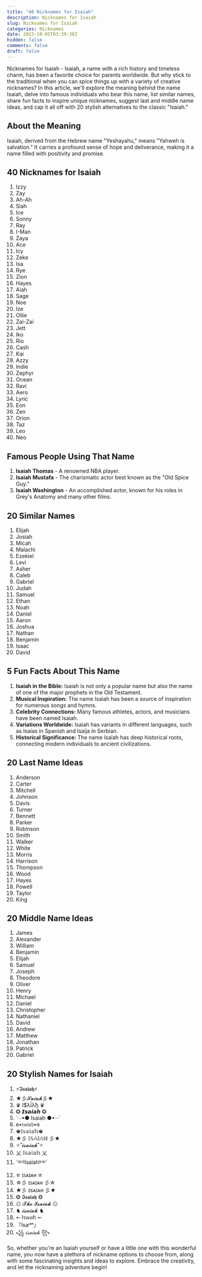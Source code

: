 ```yaml
---
title: "40 Nicknames for Isaiah"
description: Nicknames for Isaiah
slug: Nicknames for Isaiah
categories: Nicknames
date: 2023-10-05T03:39:38Z
hidden: false
comments: false
draft: false
---
```


Nicknames for Isaiah - Isaiah, a name with a rich history and timeless charm, has been a favorite choice for parents worldwide. But why stick to the traditional when you can spice things up with a variety of creative nicknames? In this article, we'll explore the meaning behind the name Isaiah, delve into famous individuals who bear this name, list similar names, share fun facts to inspire unique nicknames, suggest last and middle name ideas, and cap it all off with 20 stylish alternatives to the classic "Isaiah."

## About the Meaning

Isaiah, derived from the Hebrew name "Yeshayahu," means "Yahweh is salvation." It carries a profound sense of hope and deliverance, making it a name filled with positivity and promise.

## 40 Nicknames for Isaiah

1. Izzy
2. Zay
3. Ah-Ah
4. Siah
5. Ice
6. Sonny
7. Ray
8. I-Man
9. Zaya
10. Ace
11. Icy
12. Zeke
13. Isa
14. Rye
15. Zion
16. Hayes
17. Aiah
18. Sage
19. Noe
20. Ize
21. Ollie
22. Zai-Zai
23. Jett
24. Iko
25. Rio
26. Cash
27. Kai
28. Azzy
29. Indie
30. Zephyr
31. Ocean
32. Ravi
33. Aero
34. Lyric
35. Eon
36. Zen
37. Orion
38. Taz
39. Leo
40. Neo

## Famous People Using That Name

1. **Isaiah Thomas** - A renowned NBA player.
2. **Isaiah Mustafa** - The charismatic actor best known as the "Old Spice Guy."
3. **Isaiah Washington** - An accomplished actor, known for his roles in Grey's Anatomy and many other films.

## 20 Similar Names

1. Elijah
2. Josiah
3. Micah
4. Malachi
5. Ezekiel
6. Levi
7. Asher
8. Caleb
9. Gabriel
10. Judah
11. Samuel
12. Ethan
13. Noah
14. Daniel
15. Aaron
16. Joshua
17. Nathan
18. Benjamin
19. Isaac
20. David

## 5 Fun Facts About This Name

1. **Isaiah in the Bible:** Isaiah is not only a popular name but also the name of one of the major prophets in the Old Testament.
2. **Musical Inspiration:** The name Isaiah has been a source of inspiration for numerous songs and hymns.
3. **Celebrity Connections:** Many famous athletes, actors, and musicians have been named Isaiah.
4. **Variations Worldwide:** Isaiah has variants in different languages, such as Isaías in Spanish and Isaija in Serbian.
5. **Historical Significance:** The name Isaiah has deep historical roots, connecting modern individuals to ancient civilizations.

## 20 Last Name Ideas

1. Anderson
2. Carter
3. Mitchell
4. Johnson
5. Davis
6. Turner
7. Bennett
8. Parker
9. Robinson
10. Smith
11. Walker
12. White
13. Morris
14. Harrison
15. Thompson
16. Wood
17. Hayes
18. Powell
19. Taylor
20. King

## 20 Middle Name Ideas

1. James
2. Alexander
3. William
4. Benjamin
5. Elijah
6. Samuel
7. Joseph
8. Theodore
9. Oliver
10. Henry
11. Michael
12. Daniel
13. Christopher
14. Nathaniel
15. David
16. Andrew
17. Matthew
18. Jonathan
19. Patrick
20. Gabriel

## 20 Stylish Names for Isaiah

1. ⚡️𝕴𝖘𝖆𝖎𝖆𝖍⚡️
2. ★彡𝓢𝓪𝓲𝓪𝓱彡★
3. ♛ I$λΐλђ ♛
4. ✪ 𝙄𝙨𝙖𝙞𝙖𝙝 ✪
5. ˙·٠•● Isaiah ●•٠·˙
6. ʚ•𝔦𝔰𝔞𝔦𝔞𝔥•ɞ
7. ♚𝕀𝕤𝕒𝕚𝕒𝕙♚
8. ★彡 𝕀𝕊𝔸𝕀𝔸ℍ 彡★
9. ✧˚𝓲𝓼𝓪𝓲𝓪𝓱˚✧
10. 乂 𝕀𝕤𝕒𝕚𝕒𝕙 乂
11. ༺Isaïah༻
12. ✮ ɪꜱᴀɪᴀʜ ✮
13. ☆彡 ɪꜱᴀɪᴀʜ 彡☆
14. ★彡 ɪsᴀɪᴀʜ 彡★
15. ❂ 𝕴𝖘𝖆𝖎𝖆𝖍 ❂
16. ۞ 𝓣𝓱𝓮 𝓘𝓼𝓪𝓲𝓪𝓱 ۞
17. ♞ 𝓲𝓼𝓪𝓲𝓪𝓱 ♞
18. ➵ Iรคเคɦ ➵
19. 『Isaᶤᵃʰ』
20. ꧁ 𝒾𝓈𝒶𝒾𝒶𝒽 ꧂

So, whether you're an Isaiah yourself or have a little one with this wonderful name, you now have a plethora of nickname options to choose from, along with some fascinating insights and ideas to explore. Embrace the creativity, and let the nicknaming adventure begin!
